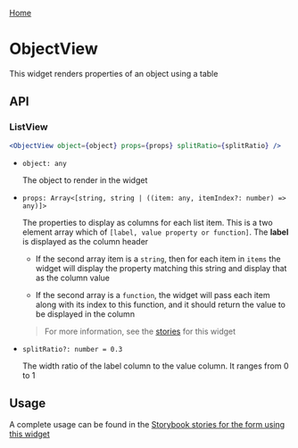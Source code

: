 [Home](../README.md)

# ObjectView

This widget renders properties of an object using a table

## API

### ListView

```jsx
<ObjectView object={object} props={props} splitRatio={splitRatio} />
```

-   `object: any`

    The object to render in the widget

-   `props: Array<[string, string | ((item: any, itemIndex?: number) => any)]>`

    The properties to display as columns for each list item. This is a two element array which
    of `[label, value property or function]`. The **label** is displayed as the column header

    -   If the second array item is a `string`, then for each item in `items` the widget will
        display the property matching this string and display that as the column value

    -   If the second array is a `function`, the widget will pass each item along with its index
        to this function, and it should return the value to be displayed in the column

    > For more information, see the [stories](../src/list/object-view/index.stories.tsx) for this
    > widget

-   `splitRatio?: number = 0.3`

    The width ratio of the label column to the value column. It ranges from 0 to 1

## Usage

A complete usage can be found in the [Storybook stories for the form using this widget](../src/list/list-view/index.stories.tsx)
